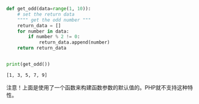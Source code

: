 ```python
def get_odd(data=range(1, 10)):
    # set the return data
    """" get the odd number """
    return_data = []
    for number in data:
        if number % 2 != 0:
            return_data.append(number)
    return return_data


print(get_odd())
```

```bash
[1, 3, 5, 7, 9]
```

注意！上面是使用了一个函数来构建函数参数的默认值的。PHP就不支持这种特性。